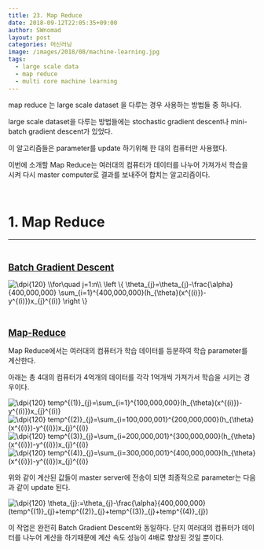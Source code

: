 ```yaml
---
title: 23. Map Reduce
date: 2018-09-12T22:05:35+09:00
author: SWnomad
layout: post
categories: 머신러닝
image: /images/2018/08/machine-learning.jpg
tags:
  - large scale data
  - map reduce
  - multi core machine learning
---
```

map reduce 는 large scale dataset 을 다루는 경우 사용하는 방법들 중 하나다.

large scale dataset을 다루는 방법들에는 stochastic gradient descent나 mini-batch gradient descent가 있었다.

이 알고리즘들은 parameter를 update 하기위해 한 대의 컴퓨터만 사용했다.

이번에 소개할 Map Reduce는 여러대의 컴퓨터가 데이터를 나누어 가져가서 학습을 시켜 다시 master computer로 결과를 보내주어 합치는 알고리즘이다.

&nbsp;

# 1. Map Reduce

* * *

&nbsp;

<span style="text-decoration: underline; font-size: 14pt;"><strong>Batch Gradient Descent</strong></span>

<img src="https://latex.codecogs.com/gif.latex?\dpi{120}&space;\\for\quad&space;j=1:n\\&space;\left&space;\{&space;\theta_{j}=\theta_{j}-\frac{\alpha}{400,000,000}&space;\sum_{i=1}^{400,000,000}(h_{\theta}(x^{(i)})-y^{(i)})x_{j}^{(i)}&space;\right&space;\}" alt="\dpi{120} \\for\quad j=1:n\\ \left \{ \theta_{j}=\theta_{j}-\frac{\alpha}{400,000,000} \sum_{i=1}^{400,000,000}(h_{\theta}(x^{(i)})-y^{(i)})x_{j}^{(i)} \right \}" align="absmiddle" /> 

&nbsp;

<span style="text-decoration: underline; font-size: 14pt;"><strong>Map-Reduce</strong></span>

Map Reduce에서는 여러대의 컴퓨터가 학습 데이터를 등분하여 학습 parameter를 계산한다.

아래는 총 4대의 컴퓨터가 4억개의 데이터를 각각 1억개씩 가져가서 학습을 시키는 경우이다.

<img src="https://latex.codecogs.com/gif.latex?\dpi{120}&space;temp^{(1)}_{j}=\sum_{i=1}^{100,000,000}(h_{\theta}(x^{(i)})-y^{(i)})x_{j}^{(i)}" alt="\dpi{120} temp^{(1)}_{j}=\sum_{i=1}^{100,000,000}(h_{\theta}(x^{(i)})-y^{(i)})x_{j}^{(i)}" align="absmiddle" /> 

<img src="https://latex.codecogs.com/gif.latex?\dpi{120}&space;temp^{(2)}_{j}=\sum_{i=100,000,001}^{200,000,000}(h_{\theta}(x^{(i)})-y^{(i)})x_{j}^{(i)}" alt="\dpi{120} temp^{(2)}_{j}=\sum_{i=100,000,001}^{200,000,000}(h_{\theta}(x^{(i)})-y^{(i)})x_{j}^{(i)}" align="absmiddle" /> 

<img src="https://latex.codecogs.com/gif.latex?\dpi{120}&space;temp^{(3)}_{j}=\sum_{i=200,000,001}^{300,000,000}(h_{\theta}(x^{(i)})-y^{(i)})x_{j}^{(i)}" alt="\dpi{120} temp^{(3)}_{j}=\sum_{i=200,000,001}^{300,000,000}(h_{\theta}(x^{(i)})-y^{(i)})x_{j}^{(i)}" align="absmiddle" /> 

<img src="https://latex.codecogs.com/gif.latex?\dpi{120}&space;temp^{(4)}_{j}=\sum_{i=300,000,001}^{400,000,000}(h_{\theta}(x^{(i)})-y^{(i)})x_{j}^{(i)}" alt="\dpi{120} temp^{(4)}_{j}=\sum_{i=300,000,001}^{400,000,000}(h_{\theta}(x^{(i)})-y^{(i)})x_{j}^{(i)}" align="absmiddle" /> 

위와 같이 계산된 값들이 master server에 전송이 되면 최종적으로 parameter는 다음과 같이 update 된다.

<img src="https://latex.codecogs.com/gif.latex?\dpi{120}&space;\theta_{j}:=\theta_{j}-\frac{\alpha}{400,000,000}(temp^{(1)}_{j}+temp^{(2)}_{j}+temp^{(3)}_{j}+temp^{(4)}_{j})" alt="\dpi{120} \theta_{j}:=\theta_{j}-\frac{\alpha}{400,000,000}(temp^{(1)}_{j}+temp^{(2)}_{j}+temp^{(3)}_{j}+temp^{(4)}_{j})" align="absmiddle" /> 

이 작업은 완전히 Batch Gradient Descent와 동일하다. 단지 여러대의 컴퓨터가 데이터를 나누어 계산을 하기때문에 계산 속도 성능이 4배로 향상된 것일 뿐이다.

&nbsp;

&nbsp;

&nbsp;

&nbsp;